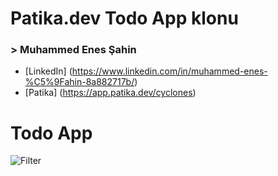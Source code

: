 # Patika.dev Todo App klonu 

### > Muhammed Enes Şahin
- [LinkedIn] (https://www.linkedin.com/in/muhammed-enes-%C5%9Fahin-8a882717b/)
- [Patika] (https://app.patika.dev/cyclones)


# Todo App 

![Filter](tanitim.gif)
